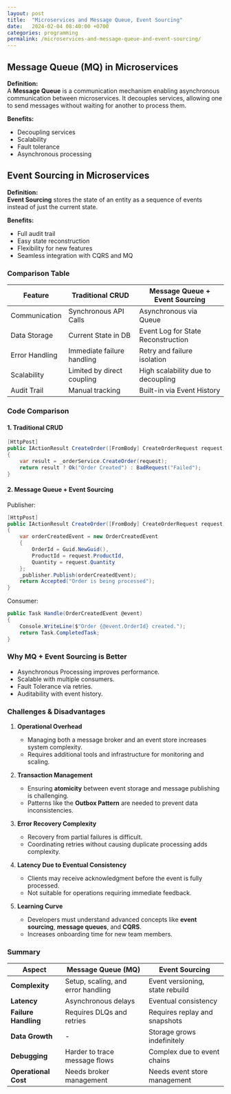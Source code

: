 ```yaml
---
layout: post
title:  "Microservices and Message Queue, Event Sourcing"
date:   2024-02-04 08:40:00 +0700
categories: programming
permalink: /microservices-and-message-queue-and-event-sourcing/
---
```


## Message Queue (MQ) in Microservices

**Definition:**  
A **Message Queue** is a communication mechanism enabling asynchronous communication between microservices. It decouples services, allowing one to send messages without waiting for another to process them.

**Benefits:**  
- Decoupling services  
- Scalability  
- Fault tolerance  
- Asynchronous processing

## Event Sourcing in Microservices

**Definition:**  
**Event Sourcing** stores the state of an entity as a sequence of events instead of just the current state.

**Benefits:**  
- Full audit trail  
- Easy state reconstruction  
- Flexibility for new features  
- Seamless integration with CQRS and MQ  

### Comparison Table

| Feature        | Traditional CRUD           | Message Queue + Event Sourcing     |
| -------------- | -------------------------- | ---------------------------------- |
| Communication  | Synchronous API Calls      | Asynchronous via Queue             |
| Data Storage   | Current State in DB        | Event Log for State Reconstruction |
| Error Handling | Immediate failure handling | Retry and failure isolation        |
| Scalability    | Limited by direct coupling | High scalability due to decoupling |
| Audit Trail    | Manual tracking            | Built-in via Event History         |

### Code Comparison

#### 1. Traditional CRUD

```csharp
[HttpPost]
public IActionResult CreateOrder([FromBody] CreateOrderRequest request)
{
    var result = _orderService.CreateOrder(request);
    return result ? Ok("Order Created") : BadRequest("Failed");
}
```

#### 2. Message Queue + Event Sourcing

Publisher:

```csharp
[HttpPost]
public IActionResult CreateOrder([FromBody] CreateOrderRequest request)
{
    var orderCreatedEvent = new OrderCreatedEvent
    {
        OrderId = Guid.NewGuid(),
        ProductId = request.ProductId,
        Quantity = request.Quantity
    };
    _publisher.Publish(orderCreatedEvent);
    return Accepted("Order is being processed");
}
```

Consumer:

```csharp
public Task Handle(OrderCreatedEvent @event)
{
    Console.WriteLine($"Order {@event.OrderId} created.");
    return Task.CompletedTask;
}
```

### Why MQ + Event Sourcing is Better

- Asynchronous Processing improves performance.
- Scalable with multiple consumers.
- Fault Tolerance via retries.
- Auditability with event history.

### Challenges & Disadvantages

1. **Operational Overhead**  
   - Managing both a message broker and an event store increases system complexity.  
   - Requires additional tools and infrastructure for monitoring and scaling.

2. **Transaction Management**  
   - Ensuring **atomicity** between event storage and message publishing is challenging.  
   - Patterns like the **Outbox Pattern** are needed to prevent data inconsistencies.

3. **Error Recovery Complexity**  
   - Recovery from partial failures is difficult.  
   - Coordinating retries without causing duplicate processing adds complexity.

4. **Latency Due to Eventual Consistency**  
   - Clients may receive acknowledgment before the event is fully processed.  
   - Not suitable for operations requiring immediate feedback.

5. **Learning Curve**  
   - Developers must understand advanced concepts like **event sourcing**, **message queues**, and **CQRS**.  
   - Increases onboarding time for new team members.

### **Summary**

| **Aspect**           | **Message Queue (MQ)**             | **Event Sourcing**              |
| -------------------- | ---------------------------------- | ------------------------------- |
| **Complexity**       | Setup, scaling, and error handling | Event versioning, state rebuild |
| **Latency**          | Asynchronous delays                | Eventual consistency            |
| **Failure Handling** | Requires DLQs and retries          | Requires replay and snapshots   |
| **Data Growth**      | -                                  | Storage grows indefinitely      |
| **Debugging**        | Harder to trace message flows      | Complex due to event chains     |
| **Operational Cost** | Needs broker management            | Needs event store management    |

